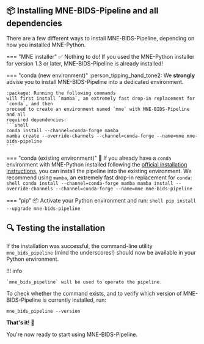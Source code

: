 
## :package: Installing MNE-BIDS-Pipeline and all dependencies

There are a few different ways to install MNE-BIDS-Pipeline, depending on how
you installed MNE-Python.

=== "MNE installer"
    :white_check_mark: Nothing to do!
    If you used the MNE-Python installer for version 1.3 or later,
    MNE-BIDS-Pipeline is already installed!

=== "conda (new environment)"
    :person_tipping_hand_tone2: We **strongly** advise you to install
    MNE-BIDS-Pipeline into a dedicated environment.

    :package: Running the following commands
    will first install `mamba`, an extremely fast drop-in replacement for `conda`, and then
    proceed to create an environment named `mne` with MNE-BIDS-Pipeline and all
    required dependencies:
    ```shell
    conda install --channel=conda-forge mamba
    mamba create --override-channels --channel=conda-forge --name=mne mne-bids-pipeline
    ```

=== "conda (existing environment)"
    :snake: If you already have a `conda` environment with MNE-Python installed following the
    [official installation instructions](https://mne.tools/stable/install/manual_install.html#installing-mne-python-with-all-dependencies),
    you can install the pipeline into the existing environment. We recommend
    using `mamba`, an extremely fast drop-in replacement for `conda`:
    ```shell
    conda install --channel=conda-forge mamba
    mamba install --override-channels --channel=conda-forge --name=mne mne-bids-pipeline
    ```

=== "pip"
    :package: Activate your Python environment and run:
    ```shell
    pip install --upgrade mne-bids-pipeline
    ```


## :mag: Testing the installation

If the installation was successful, the command-line utility `mne_bids_pipeline`
(mind the underscores!) should now be available in your Python environment.

!!! info

    `mne_bids_pipeline` will be used to operate the pipeline.

To check whether the command exists, and to verify which version of
MNE-BIDS-Pipeline is currently installed, run:

```shell
mne_bids_pipeline --version
```

**That's it! :partying_face:**

You're now ready to start using MNE-BIDS-Pipeline.
